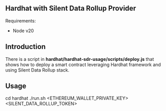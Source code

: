 ## Hardhat with Silent Data Rollup Provider

Requirements: 

- Node v20

## Introduction

There is a script in **hardhat/hardhat-sdr-usage/scripts/deploy.js** that shows how to deploy a smart contract leveraging Hardhat framework and using Silent Data Rollup stack.

## Usage

cd hardhat
./run.sh <ETHEREUM_WALLET_PRIVATE_KEY> <SILENT_DATA_ROLLUP_TOKEN>